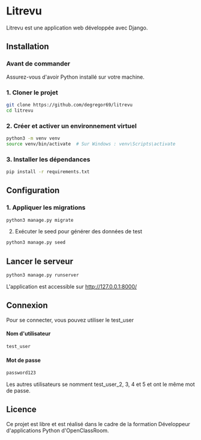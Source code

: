 # Litrevu

Litrevu est une application web développée avec Django.

## Installation

### Avant de commander
Assurez-vous d'avoir Python installé sur votre machine.

### 1. Cloner le projet
```sh
git clone https://github.com/degregor69/litrevu
cd litrevu
```
 
### 2. Créer et activer un environnement virtuel

```sh
python3 -m venv venv
source venv/bin/activate  # Sur Windows : venv\Scripts\activate
```

### 3. Installer les dépendances

```sh 
pip install -r requirements.txt
```

## Configuration

### 1. Appliquer les migrations
```sh 
python3 manage.py migrate
```
2. Exécuter le seed pour générer des données de test
```sh 
python3 manage.py seed
```

## Lancer le serveur
```sh 
python3 manage.py runserver
```
L'application est accessible sur http://127.0.0.1:8000/ 

## Connexion

Pour se connecter, vous pouvez utiliser le test_user
#### Nom d'utilisateur
```sh 
test_user
```
#### Mot de passe
```sh
password123
```
Les autres utilisateurs se nomment test_user_2, 3, 4 et 5 et ont le même mot de passe.

## Licence
Ce projet est libre et est réalisé dans le cadre de la formation Développeur d'applications Python d'OpenClassRoom.